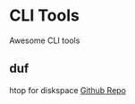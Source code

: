 # CLI Tools

Awesome CLI tools

## duf

htop for diskspace
[Github Repo](https://github.com/muesli/duf)
